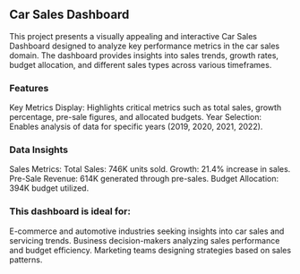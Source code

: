 ## Car Sales Dashboard
This project presents a visually appealing and interactive Car Sales Dashboard designed to analyze key performance metrics in the car sales domain. The dashboard provides insights into sales trends, growth rates, budget allocation, and different sales types across various timeframes.

### Features
Key Metrics Display: Highlights critical metrics such as total sales, growth percentage, pre-sale figures, and allocated budgets.
Year Selection: Enables analysis of data for specific years (2019, 2020, 2021, 2022).

### Data Insights
Sales Metrics:
Total Sales: 746K units sold.
Growth: 21.4% increase in sales.
Pre-Sale Revenue: 614K generated through pre-sales.
Budget Allocation: 394K budget utilized.

### This dashboard is ideal for:
E-commerce and automotive industries seeking insights into car sales and servicing trends.
Business decision-makers analyzing sales performance and budget efficiency.
Marketing teams designing strategies based on sales patterns.
